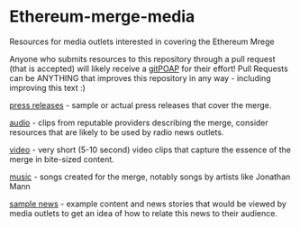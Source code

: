 # Ethereum-merge-media
Resources for media outlets interested in covering the Ethereum Mrege

Anyone who submits resources to this repository through a pull request (that is accepted) will likely receive a [gitPOAP](https://gitpoap.io) for their effort! Pull Requests can be ANYTHING that improves this repository in any way - including improving this text :)

[press releases](press_releases) - sample or actual press releases that cover the merge.

[audio](audio) - clips from reputable providers describing the merge, consider resources that are likely to be used by radio news outlets.

[video](video) - very short (5-10 second) video clips that capture the essence of the merge in bite-sized content.

[music](music) - songs created for the merge, notably songs by artists like Jonathan Mann

[sample news](sample_news) - example content and news stories that would be viewed by media outlets to get an idea of how to relate this news to their audience.
